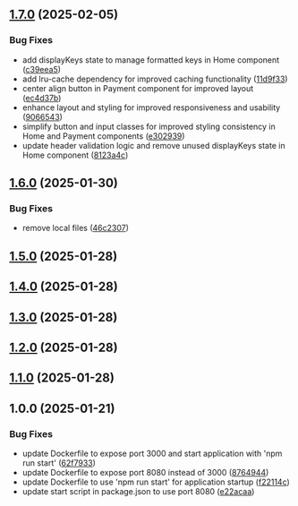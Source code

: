 ## [1.7.0](https://github.com/Ridvan-bot/az-auto-protal/compare/v1.6.0...v1.7.0) (2025-02-05)

### Bug Fixes

* add displayKeys state to manage formatted keys in Home component ([c39eea5](https://github.com/Ridvan-bot/az-auto-protal/commit/c39eea56e7c47d63bbf0eb032cfd7b35f4b751fd))
* add lru-cache dependency for improved caching functionality ([11d9f33](https://github.com/Ridvan-bot/az-auto-protal/commit/11d9f3361bac6fbb98a8eee6a2ef6a2998e9c903))
* center align button in Payment component for improved layout ([ec4d37b](https://github.com/Ridvan-bot/az-auto-protal/commit/ec4d37bcdb76cec042d9c2738f7bf94a6a245d29))
* enhance layout and styling for improved responsiveness and usability ([9066543](https://github.com/Ridvan-bot/az-auto-protal/commit/9066543a5107b6cd9ac94806bceed195caf5e0b3))
* simplify button and input classes for improved styling consistency in Home and Payment components ([e302939](https://github.com/Ridvan-bot/az-auto-protal/commit/e3029390026a58e635362ab0137b167834d1647d))
* update header validation logic and remove unused displayKeys state in Home component ([8123a4c](https://github.com/Ridvan-bot/az-auto-protal/commit/8123a4c5dea8f40a26fc098e3b5f22a09f5ec9d0))

## [1.6.0](https://github.com/Ridvan-bot/az-auto-protal/compare/v1.5.0...v1.6.0) (2025-01-30)

### Bug Fixes

* remove local files ([46c2307](https://github.com/Ridvan-bot/az-auto-protal/commit/46c2307559a2d3f037ed38e9cc470beabd42157b))

## [1.5.0](https://github.com/Ridvan-bot/az-auto-protal/compare/v1.4.0...v1.5.0) (2025-01-28)

## [1.4.0](https://github.com/Ridvan-bot/az-auto-protal/compare/v1.3.0...v1.4.0) (2025-01-28)

## [1.3.0](https://github.com/Ridvan-bot/az-auto-protal/compare/v1.2.0...v1.3.0) (2025-01-28)

## [1.2.0](https://github.com/Ridvan-bot/az-auto-protal/compare/v1.1.0...v1.2.0) (2025-01-28)

## [1.1.0](https://github.com/Ridvan-bot/az-auto-protal/compare/v1.0.0...v1.1.0) (2025-01-28)

## 1.0.0 (2025-01-21)

### Bug Fixes

* update Dockerfile to expose port 3000 and start application with 'npm run start' ([62f7933](https://github.com/Ridvan-bot/az-auto-protal/commit/62f7933275596428fe100a5bd9b3bd330f002175))
* update Dockerfile to expose port 8080 instead of 3000 ([8764944](https://github.com/Ridvan-bot/az-auto-protal/commit/8764944fc36c02c8ccf06501912e7f4c0a87dedd))
* update Dockerfile to use 'npm run start' for application startup ([f22114c](https://github.com/Ridvan-bot/az-auto-protal/commit/f22114cee687a71493e137084dff04832c477ff8))
* update start script in package.json to use port 8080 ([e22acaa](https://github.com/Ridvan-bot/az-auto-protal/commit/e22acaafb09ebfda9f8f110b4119a6847724c994))
